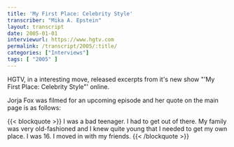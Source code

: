 ```yaml
---
title: 'My First Place: Celebrity Style'
transcriber: "Mika A. Epstein"
layout: transcript
date: 2005-01-01
interviewurl: https://www.hgtv.com
permalink: /transcript/2005/:title/
categories: ["Interviews"]
tags: [ "2005" ]
---
```


HGTV, in a interesting move, released excerpts from it's new show "'My First Place: Celebrity Style"' online.

Jorja Fox was filmed for an upcoming episode and her quote on the main page is as follows:

{{< blockquote >}}
I was a bad teenager. I had to get out of there. My family was very old-fashioned and I knew quite young that I needed to get my own place. I was 16. I moved in with my friends.
{{< /blockquote >}}
